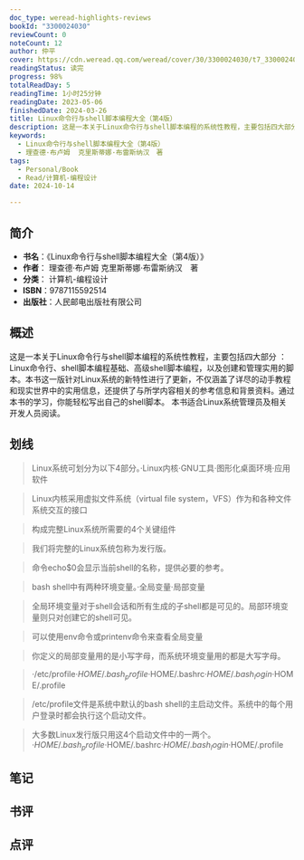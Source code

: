 ```yaml
---
doc_type: weread-highlights-reviews
bookId: "3300024030"
reviewCount: 0
noteCount: 12
author: 仲平
cover: https://cdn.weread.qq.com/weread/cover/30/3300024030/t7_3300024030.jpg
readingStatus: 读完
progress: 98%
totalReadDay: 5
readingTime: 1小时25分钟
readingDate: 2023-05-06
finishedDate: 2024-03-26
title: Linux命令行与shell脚本编程大全（第4版）
description: 这是一本关于Linux命令行与shell脚本编程的系统性教程，主要包括四大部分 ：Linux命令行、shell脚本编程基础、高级shell脚本编程，以及创建和管理实用的脚本。本书这一版针对Linux系统的新特性进行了更新，不仅涵盖了详尽的动手教程和现实世界中的实用信息，还提供了与所学内容相关的参考信息和背景资料。通过本书的学习，你能轻松写出自己的shell脚本。 本书适合Linux系统管理员及相关开发人员阅读。
keywords:
  - Linux命令行与shell脚本编程大全（第4版）
  - 理查德·布卢姆  克里斯蒂娜·布雷斯纳汉　著
tags:
  - Personal/Book
  - Read/计算机-编程设计
date: 2024-10-14

---
```


## 简介

- **书名**：《Linux命令行与shell脚本编程大全（第4版）》
- **作者**： 理查德·布卢姆  克里斯蒂娜·布雷斯纳汉　著
- **分类**： 计算机-编程设计
- **ISBN**：9787115592514
- **出版社**：人民邮电出版社有限公司

## 概述

这是一本关于Linux命令行与shell脚本编程的系统性教程，主要包括四大部分 ：Linux命令行、shell脚本编程基础、高级shell脚本编程，以及创建和管理实用的脚本。本书这一版针对Linux系统的新特性进行了更新，不仅涵盖了详尽的动手教程和现实世界中的实用信息，还提供了与所学内容相关的参考信息和背景资料。通过本书的学习，你能轻松写出自己的shell脚本。 本书适合Linux系统管理员及相关开发人员阅读。

## 划线 
 

> Linux系统可划分为以下4部分。·Linux内核·GNU工具·图形化桌面环境·应用软件 

> Linux内核采用虚拟文件系统（virtual file system，VFS）作为和各种文件系统交互的接口 

> 构成完整Linux系统所需要的4个关键组件 

> 我们将完整的Linux系统包称为发行版。 

> 命令echo$0会显示当前shell的名称，提供必要的参考。 

> bash shell中有两种环境变量。·全局变量·局部变量 

> 全局环境变量对于shell会话和所有生成的子shell都是可见的。局部环境变量则只对创建它的shell可见。 

> 可以使用env命令或printenv命令来查看全局变量 

> 你定义的局部变量用的是小写字母，而系统环境变量用的都是大写字母。 

> ·/etc/profile·$HOME/.bash_profile·$HOME/.bashrc·$HOME/.bash_login·$HOME/.profile 

> /etc/profile文件是系统中默认的bash shell的主启动文件。系统中的每个用户登录时都会执行这个启动文件。 

> 大多数Linux发行版只用这4个启动文件中的一两个。·$HOME/.bash_profile·$HOME/.bashrc·$HOME/.bash_login·$HOME/.profile

## 笔记


## 书评


## 点评

